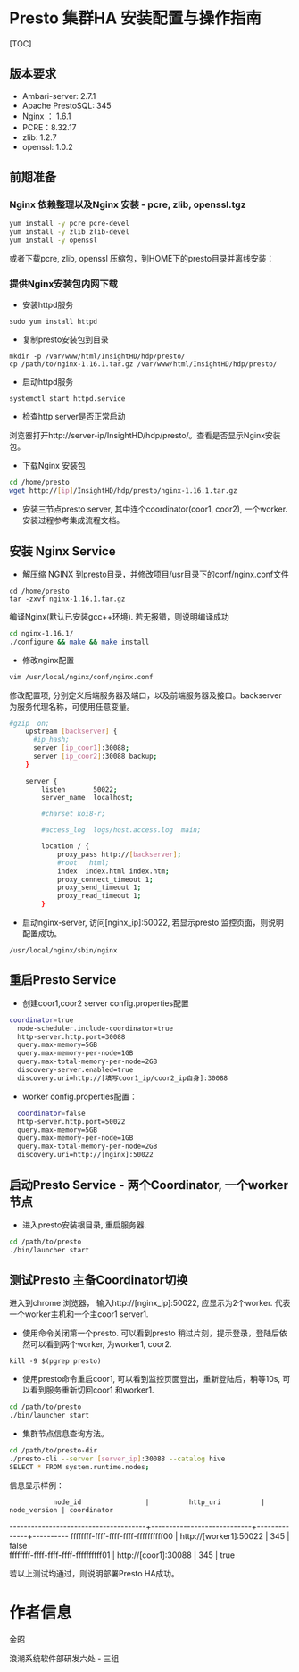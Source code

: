#  Presto 集群HA 安装配置与操作指南

[TOC]

## 版本要求

- Ambari-server: 2.7.1 
- Apache PrestoSQL: 345
- Nginx ： 1.6.1
- PCRE：8.32.17
- zlib:  1.2.7
- openssl: 1.0.2

## 前期准备

### Nginx 依赖整理以及Nginx 安装  - pcre, zlib, openssl.tgz

```bash
yum install -y pcre pcre-devel
yum install -y zlib zlib-devel
yum install -y openssl
```



或者下载pcre, zlib, openssl 压缩包，到HOME下的presto目录并离线安装：

### 提供Nginx安装包内网下载

- 安装httpd服务

```shell
sudo yum install httpd
```

- 复制presto安装包到目录

```
mkdir -p /var/www/html/InsightHD/hdp/presto/
cp /path/to/nginx-1.16.1.tar.gz /var/www/html/InsightHD/hdp/presto/
```

- 启动httpd服务

```
systemctl start httpd.service
```

- 检查http server是否正常启动

浏览器打开http://server-ip/InsightHD/hdp/presto/。查看是否显示Nginx安装包。

- 下载Nginx 安装包

```bash
cd /home/presto
wget http://[ip]/InsightHD/hdp/presto/nginx-1.16.1.tar.gz
```

- 安装三节点presto server, 其中连个coordinator(coor1, coor2), 一个worker. 安装过程参考集成流程文档。

## 安装 Nginx Service

- 解压缩 NGINX 到presto目录，并修改项目/usr目录下的conf/nginx.conf文件

```
cd /home/presto
tar -zxvf nginx-1.16.1.tar.gz
```

编译Nginx(默认已安装gcc++环境). 若无报错，则说明编译成功

```bash
cd nginx-1.16.1/
./configure && make && make install
```

- 修改nginx配置

``` bash
vim /usr/local/nginx/conf/nginx.conf
```

修改配置项, 分别定义后端服务器及端口，以及前端服务器及接口。backserver 为服务代理名称，可使用任意变量。

``` bash
#gzip  on;
    upstream [backserver] {  
      #ip_hash; 
      server [ip_coor1]:30088;
      server [ip_coor2]:30088 backup;
    }
    
    server {
        listen       50022;
        server_name  localhost;

        #charset koi8-r;

        #access_log  logs/host.access.log  main;

        location / {
            proxy_pass http://[backserver];
            #root   html;
            index  index.html index.htm;
            proxy_connect_timeout 1;
            proxy_send_timeout 1;
            proxy_read_timeout 1;
        }
```



- 启动nginx-server, 访问[nginx_ip]:50022, 若显示presto 监控页面，则说明配置成功。

```
/usr/local/nginx/sbin/nginx
```

## 重启Presto Service

- 创建coor1,coor2 server config.properties配置

```bash
coordinator=true
  node-scheduler.include-coordinator=true
  http-server.http.port=30088
  query.max-memory=5GB
  query.max-memory-per-node=1GB
  query.max-total-memory-per-node=2GB
  discovery-server.enabled=true
  discovery.uri=http://[填写coor1_ip/coor2_ip自身]:30088
```

- worker config.properties配置：

```bash
  coordinator=false
  http-server.http.port=50022
  query.max-memory=5GB
  query.max-memory-per-node=1GB
  query.max-total-memory-per-node=2GB
  discovery.uri=http://[nginx]:50022
```

## 启动Presto Service - 两个Coordinator, 一个worker节点 

- 进入presto安装根目录, 重启服务器. 

``` bash
cd /path/to/presto
./bin/launcher start
```



## 测试Presto 主备Coordinator切换

进入到chrome 浏览器， 输入http://[nginx_ip]:50022, 应显示为2个worker. 代表一个worker主机和一个主coor1 server1.

- 使用命令关闭第一个presto. 可以看到presto 稍过片刻，提示登录，登陆后依然可以看到两个worker, 为worker1, coor2.

``` )bash
kill -9 $(pgrep presto)
```

- 使用presto命令重启coor1, 可以看到监控页面登出，重新登陆后，稍等10s, 可以看到服务重新切回coor1 和worker1.

```bash
cd /path/to/presto
./bin/launcher start

```

- 集群节点信息查询方法。

```bash
cd /path/to/presto-dir
./presto-cli --server [server_ip]:30088 --catalog hive
SELECT * FROM system.runtime.nodes;
```

信息显示样例：

               node_id                |          http_uri          | node_version | coordinator
--------------------------------------+----------------------------+--------------+----------
 ffffffff-ffff-ffff-ffff-ffffffffff00 | http://[worker1]:50022 | 345          | false    
 ffffffff-ffff-ffff-ffff-ffffffffff01 | http://[coor1]:30088 | 345          | true   



若以上测试均通过，则说明部署Presto HA成功。

# 作者信息

金昭

浪潮系统软件部研发六处 -  三组

